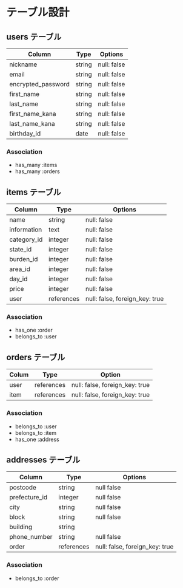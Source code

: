 # テーブル設計 


## users テーブル

| Column   | Type   | Options     |
| -------- | ------ | ----------- |
| nickname        | string | null: false |
| email           | string | null: false |
| encrypted_password        | string | null: false |
| first_name      | string | null: false |
| last_name       | string | null: false |
| first_name_kana | string | null: false |
| last_name_kana  | string | null: false |
| birthday_id     | date   |null: false |

### Association

- has_many :items
- has_many :orders

## items テーブル

| Column       | Type     | Options     |
| ------------ | ------   | ----------- |
| name         | string   | null: false |
| information  | text     | null: false |
| category_id  | integer  | null: false |
| state_id     | integer  | null: false |
| burden_id    | integer  | null: false |
| area_id      | integer  | null: false |
| day_id       | integer  | null: false |
| price        | integer  | null: false |
| user         | references|  null: false, foreign_key: true |
### Association

- has_one      :order
- belongs_to   :user
## orders テーブル
| Colum   | Type  |Option      |
| ------- | ----- | -----------|
| user      | references |  null: false, foreign_key: true |
| item      | references |  null: false, foreign_key: true |

### Association

- belongs_to :user
- belongs_to :item
- has_one    :address
## addresses テーブル

| Column       | Type   | Options    |      
| -------------|--------|------------|
| postcode     | string | null false |
| prefecture_id  | integer | null false |
| city         | string | null false |
| block        | string | null false |
| building     | string |             |
| phone_number | string | null false |
| order        | references |  null: false, foreign_key: true |


### Association

- belongs_to :order
